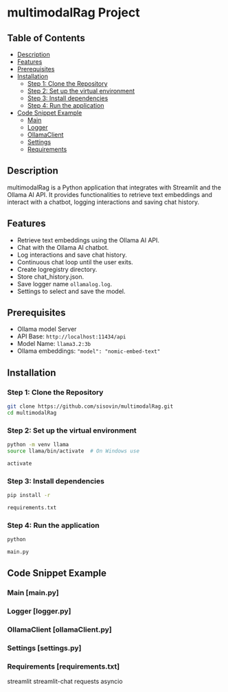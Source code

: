 # multimodalRag Project

## Table of Contents
- [Description](#description)
- [Features](#features)
- [Prerequisites](#prerequisites)
- [Installation](#installation)
  - [Step 1: Clone the Repository](#step-1-clone-the-repository)
  - [Step 2: Set up the virtual environment](#step-2-set-up-the-virtual-environment)
  - [Step 3: Install dependencies](#step-3-install-dependencies)
  - [Step 4: Run the application](#step-4-run-the-application)
- [Code Snippet Example](#code-snippet-example)
  - [Main](#main-mainpy)
  - [Logger](#logger-loggerpy)
  - [OllamaClient](#ollamaclient-ollamaclientpy)
  - [Settings](#settings-settingspy)
  - [Requirements](#requirements-requirementstxt)

## Description
multimodalRag is a Python application that integrates with Streamlit and the Ollama AI API. It provides functionalities to retrieve text embeddings and interact with a chatbot, logging interactions and saving chat history.

## Features
- Retrieve text embeddings using the Ollama AI API.
- Chat with the Ollama AI chatbot.
- Log interactions and save chat history.
- Continuous chat loop until the user exits.
- Create logregistry  directory.
- Store chat_history.json.
- Save logger name `ollamalog.log`.
- Settings to select and save the model.

## Prerequisites
- Ollama model Server
- API Base: `http://localhost:11434/api`
- Model Name: `llama3.2:3b`
- Ollama embeddings: `"model": "nomic-embed-text"`

## Installation

### Step 1: Clone the Repository
```bash
git clone https://github.com/sisovin/multimodalRag.git
cd multimodalRag
```

### Step 2: Set up the virtual environment
```bash
python -m venv llama
source llama/bin/activate  # On Windows use 

activate


```

### Step 3: Install dependencies
```bash
pip install -r 

requirements.txt


```

### Step 4: Run the application
```bash
python 

main.py


```

## Code Snippet Example

### Main [main.py]

### Logger [logger.py]

### OllamaClient [ollamaClient.py]

### Settings [settings.py]

### Requirements [requirements.txt]

streamlit
streamlit-chat
requests
asyncio
